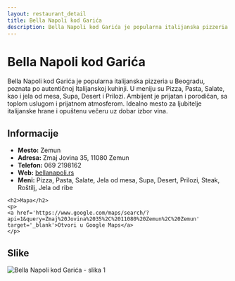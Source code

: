 ```yaml
---
layout: restaurant_detail
title: Bella Napoli kod Garića
description: Bella Napoli kod Garića je popularna italijanska pizzeria u Beogradu, poznata po autentičnoj Italijanskoj kuhinji. U meniju su Pizza, Pasta, Salate, kao i jela od mesa, Supa, Desert i Prilozi. Ambijent je prijatan i porodičan, sa toplom uslugom i prijatnom atmosferom. Idealno mesto za ljubitelje italijanske hrane i opuštenu večeru uz dobar izbor vina.
---
```


# Bella Napoli kod Garića
<p class="description">Bella Napoli kod Garića je popularna italijanska pizzeria u Beogradu, poznata po autentičnoj Italijanskoj kuhinji. U meniju su Pizza, Pasta, Salate, kao i jela od mesa, Supa, Desert i Prilozi. Ambijent je prijatan i porodičan, sa toplom uslugom i prijatnom atmosferom. Idealno mesto za ljubitelje italijanske hrane i opuštenu večeru uz dobar izbor vina.</p>

<div class="left-column text-content">
    <h2>Informacije</h2>
    <ul>
        <li><strong>Mesto:</strong> Zemun</li>
        <li><strong>Adresa:</strong> Zmaj Jovina 35, 11080 Zemun</li>
        <li><strong>Telefon:</strong> 069 2198162</li>
        <li><strong>Web:</strong> <a href='bellanapoli.rs' target='_blank'>bellanapoli.rs</a></li>
        <li><strong>Meni:</strong> Pizza, Pasta, Salate, Jela od mesa, Supa, Desert, Prilozi, Steak, Roštilj, Jela od ribe</li>
    </ul>

    <h2>Mapa</h2>
    <p>
    <a href='https://www.google.com/maps/search/?api=1&query=Zmaj%20Jovina%2035%2C%2011080%20Zemun%2C%20Zemun' target='_blank'>Otvori u Google Maps</a>
    </p>
</div>

<div class="right-column">
    <h2>Slike</h2>
    <div class="images-grid">
<img src='https://raw.githubusercontent.com/Gde-Jesti/images/refs/heads/main/Bella%20Napoli%20kod%20Gari%C4%87a.webp' alt='Bella Napoli kod Garića - slika 1'>
    </div>
</div>